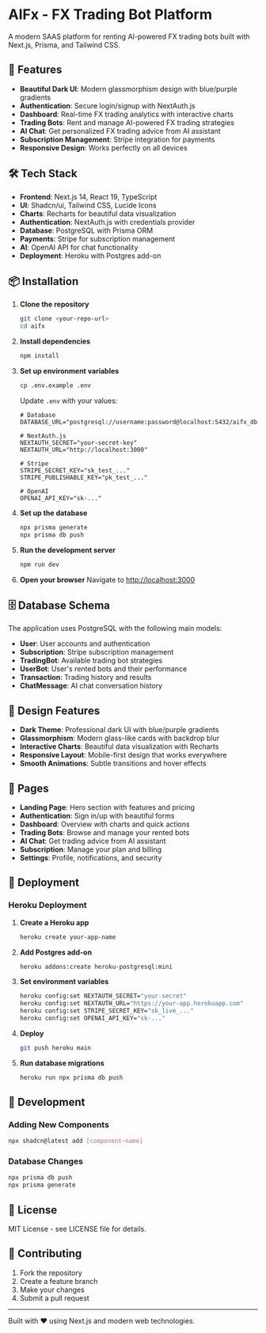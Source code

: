 # AIFx - FX Trading Bot Platform

A modern SAAS platform for renting AI-powered FX trading bots built with Next.js, Prisma, and Tailwind CSS.

## 🚀 Features

- **Beautiful Dark UI**: Modern glassmorphism design with blue/purple gradients
- **Authentication**: Secure login/signup with NextAuth.js
- **Dashboard**: Real-time FX trading analytics with interactive charts
- **Trading Bots**: Rent and manage AI-powered FX trading strategies
- **AI Chat**: Get personalized FX trading advice from AI assistant
- **Subscription Management**: Stripe integration for payments
- **Responsive Design**: Works perfectly on all devices

## 🛠️ Tech Stack

- **Frontend**: Next.js 14, React 19, TypeScript
- **UI**: Shadcn/ui, Tailwind CSS, Lucide Icons
- **Charts**: Recharts for beautiful data visualization
- **Authentication**: NextAuth.js with credentials provider
- **Database**: PostgreSQL with Prisma ORM
- **Payments**: Stripe for subscription management
- **AI**: OpenAI API for chat functionality
- **Deployment**: Heroku with Postgres add-on

## 📦 Installation

1. **Clone the repository**
   ```bash
   git clone <your-repo-url>
   cd aifx
   ```

2. **Install dependencies**
   ```bash
   npm install
   ```

3. **Set up environment variables**
   ```bash
   cp .env.example .env
   ```

   Update `.env` with your values:
   ```env
   # Database
   DATABASE_URL="postgresql://username:password@localhost:5432/aifx_db"

   # NextAuth.js
   NEXTAUTH_SECRET="your-secret-key"
   NEXTAUTH_URL="http://localhost:3000"

   # Stripe
   STRIPE_SECRET_KEY="sk_test_..."
   STRIPE_PUBLISHABLE_KEY="pk_test_..."

   # OpenAI
   OPENAI_API_KEY="sk-..."
   ```

4. **Set up the database**
   ```bash
   npx prisma generate
   npx prisma db push
   ```

5. **Run the development server**
   ```bash
   npm run dev
   ```

6. **Open your browser**
   Navigate to [http://localhost:3000](http://localhost:3000)

## 🗄️ Database Schema

The application uses PostgreSQL with the following main models:

- **User**: User accounts and authentication
- **Subscription**: Stripe subscription management
- **TradingBot**: Available trading bot strategies
- **UserBot**: User's rented bots and their performance
- **Transaction**: Trading history and results
- **ChatMessage**: AI chat conversation history

## 🎨 Design Features

- **Dark Theme**: Professional dark UI with blue/purple gradients
- **Glassmorphism**: Modern glass-like cards with backdrop blur
- **Interactive Charts**: Beautiful data visualization with Recharts
- **Responsive Layout**: Mobile-first design that works everywhere
- **Smooth Animations**: Subtle transitions and hover effects

## 📱 Pages

- **Landing Page**: Hero section with features and pricing
- **Authentication**: Sign in/up with beautiful forms
- **Dashboard**: Overview with charts and quick actions
- **Trading Bots**: Browse and manage your rented bots
- **AI Chat**: Get trading advice from AI assistant
- **Subscription**: Manage your plan and billing
- **Settings**: Profile, notifications, and security

## 🚀 Deployment

### Heroku Deployment

1. **Create a Heroku app**
   ```bash
   heroku create your-app-name
   ```

2. **Add Postgres add-on**
   ```bash
   heroku addons:create heroku-postgresql:mini
   ```

3. **Set environment variables**
   ```bash
   heroku config:set NEXTAUTH_SECRET="your-secret"
   heroku config:set NEXTAUTH_URL="https://your-app.herokuapp.com"
   heroku config:set STRIPE_SECRET_KEY="sk_live_..."
   heroku config:set OPENAI_API_KEY="sk-..."
   ```

4. **Deploy**
   ```bash
   git push heroku main
   ```

5. **Run database migrations**
   ```bash
   heroku run npx prisma db push
   ```

## 🔧 Development

### Adding New Components

```bash
npx shadcn@latest add [component-name]
```

### Database Changes

```bash
npx prisma db push
npx prisma generate
```

## 📄 License

MIT License - see LICENSE file for details.

## 🤝 Contributing

1. Fork the repository
2. Create a feature branch
3. Make your changes
4. Submit a pull request

---

Built with ❤️ using Next.js and modern web technologies.
